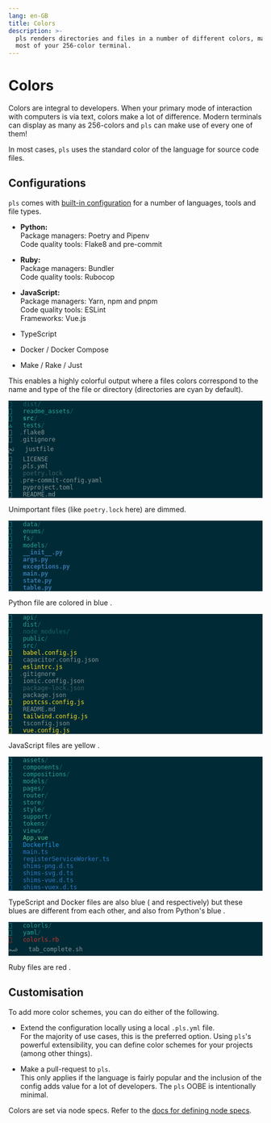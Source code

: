 ```yaml
---
lang: en-GB
title: Colors
description: >-
  pls renders directories and files in a number of different colors, making the
  most of your 256-color terminal.
---
```


# Colors

Colors are integral to developers. When your primary mode of interaction with
computers is via text, colors make a lot of difference. Modern terminals can
display as many as 256-colors and `pls` can make use of every one of them!

In most cases, `pls` uses the standard color of the language for source code
files.

## Configurations

`pls` comes with
[built-in configuration](https://github.com/dhruvkb/pls/blob/main/src/pls/data/node_specs.yml)
for a number of languages, tools and file types.

- **Python:**  
  Package managers: Poetry and Pipenv  
  Code quality tools: Flake8 and pre-commit

- **Ruby:**  
  Package managers: Bundler  
  Code quality tools: Rubocop

- **JavaScript:**  
  Package managers: Yarn, npm and pnpm  
  Code quality tools: ESLint  
  Frameworks: Vue.js

- TypeScript
- Docker / Docker Compose
- Make / Rake / Just

This enables a highly colorful output where a files colors correspond to the
name and type of the file or directory (directories are cyan by default).

<div
    style="background-color: #002b36; color: #839496;"
    class="language-">
  <pre style="color: inherit;"><code style="color: inherit;"><span style="color: #156667; text-decoration-color: #156667"></span>   <span style="color: #156667; text-decoration-color: #156667">dist/</span>
<span style="color: #2aa198; text-decoration-color: #2aa198"></span>   <span style="color: #2aa198; text-decoration-color: #2aa198">readme_assets</span><span style="color: #156667; text-decoration-color: #156667">/</span>
<span style="color: #2aa198; text-decoration-color: #2aa198; font-weight: bold"></span>   <span style="color: #2aa198; text-decoration-color: #2aa198; font-weight: bold">src</span><span style="color: #156667; text-decoration-color: #156667; font-weight: bold">/</span>
<span style="color: #2aa198; text-decoration-color: #2aa198">ﭧ</span>   <span style="color: #2aa198; text-decoration-color: #2aa198">tests</span><span style="color: #156667; text-decoration-color: #156667">/</span>
  <span style="color: #415f66; text-decoration-color: #415f66">.</span>flake8
  <span style="color: #415f66; text-decoration-color: #415f66">.</span>gitignore
ﰌ   justfile
   LICENSE
<span style="font-style: italic"></span>  <span style="color: #415f66; text-decoration-color: #415f66; font-style: italic">.</span><span style="font-style: italic">pls.yml</span>
<span style="color: #415f66; text-decoration-color: #415f66"></span>   <span style="color: #415f66; text-decoration-color: #415f66">poetry.lock</span>
  <span style="color: #415f66; text-decoration-color: #415f66">.</span>pre-commit-config.yaml
   pyproject.toml
   README.md
</code></pre>
</div>

Unimportant files (like `poetry.lock` here) are dimmed.

<div
    style="background-color: #002b36; color: #839496;"
    class="language-">
  <pre style="color: inherit;"><code style="color: inherit;"><span style="color: #2aa198; text-decoration-color: #2aa198"></span>   <span style="color: #2aa198; text-decoration-color: #2aa198">data</span><span style="color: #156667; text-decoration-color: #156667">/</span>          
<span style="color: #2aa198; text-decoration-color: #2aa198"></span>   <span style="color: #2aa198; text-decoration-color: #2aa198">enums</span><span style="color: #156667; text-decoration-color: #156667">/</span>         
<span style="color: #2aa198; text-decoration-color: #2aa198"></span>   <span style="color: #2aa198; text-decoration-color: #2aa198">fs</span><span style="color: #156667; text-decoration-color: #156667">/</span>            
<span style="color: #2aa198; text-decoration-color: #2aa198"></span>   <span style="color: #2aa198; text-decoration-color: #2aa198">models</span><span style="color: #156667; text-decoration-color: #156667">/</span>        
<span style="color: #3776ab; text-decoration-color: #3776ab; font-weight: bold"></span>   <span style="color: #3776ab; text-decoration-color: #3776ab; font-weight: bold">__init__.py</span>    
<span style="color: #3776ab; text-decoration-color: #3776ab; font-weight: bold"></span>   <span style="color: #3776ab; text-decoration-color: #3776ab; font-weight: bold">args.py</span>        
<span style="color: #3776ab; text-decoration-color: #3776ab; font-weight: bold"></span>   <span style="color: #3776ab; text-decoration-color: #3776ab; font-weight: bold">exceptions.py</span>  
<span style="color: #3776ab; text-decoration-color: #3776ab; font-weight: bold"></span>   <span style="color: #3776ab; text-decoration-color: #3776ab; font-weight: bold">main.py</span>        
<span style="color: #3776ab; text-decoration-color: #3776ab; font-weight: bold"></span>   <span style="color: #3776ab; text-decoration-color: #3776ab; font-weight: bold">state.py</span>       
<span style="color: #3776ab; text-decoration-color: #3776ab; font-weight: bold"></span>   <span style="color: #3776ab; text-decoration-color: #3776ab; font-weight: bold">table.py</span>       
</code></pre>
</div>

Python file are colored in blue <ColorPreview color="#3776ab"/>.

<div
    style="background-color: #002b36; color: #839496;"
    class="language-">
  <pre style="color: inherit;"><code style="color: inherit;"><span style="color: #2aa198; text-decoration-color: #2aa198"></span>   <span style="color: #2aa198; text-decoration-color: #2aa198">api</span><span style="color: #156667; text-decoration-color: #156667">/</span>                   
<span style="color: #2aa198; text-decoration-color: #2aa198"></span>   <span style="color: #2aa198; text-decoration-color: #2aa198">dist</span><span style="color: #156667; text-decoration-color: #156667">/</span>                  
<span style="color: #156667; text-decoration-color: #156667"></span>   <span style="color: #156667; text-decoration-color: #156667">node_modules/</span>          
<span style="color: #2aa198; text-decoration-color: #2aa198"></span>   <span style="color: #2aa198; text-decoration-color: #2aa198">public</span><span style="color: #156667; text-decoration-color: #156667">/</span>                
<span style="color: #2aa198; text-decoration-color: #2aa198"></span>   <span style="color: #2aa198; text-decoration-color: #2aa198">src</span><span style="color: #156667; text-decoration-color: #156667">/</span>                   
<span style="color: #f7df1e; text-decoration-color: #f7df1e"></span>   <span style="color: #f7df1e; text-decoration-color: #f7df1e">babel.config.js</span>        
   capacitor.config.json  
<span style="color: #f7df1e; text-decoration-color: #f7df1e"></span>  <span style="color: #7b852a; text-decoration-color: #7b852a">.</span><span style="color: #f7df1e; text-decoration-color: #f7df1e">eslintrc.js</span>            
  <span style="color: #415f66; text-decoration-color: #415f66">.</span>gitignore              
   ionic.config.json      
<span style="color: #415f66; text-decoration-color: #415f66"></span>   <span style="color: #415f66; text-decoration-color: #415f66">package-lock.json</span>      
   package.json           
<span style="color: #f7df1e; text-decoration-color: #f7df1e"></span>   <span style="color: #f7df1e; text-decoration-color: #f7df1e">postcss.config.js</span>      
   README.md              
<span style="color: #f7df1e; text-decoration-color: #f7df1e"></span>   <span style="color: #f7df1e; text-decoration-color: #f7df1e">tailwind.config.js</span>     
   tsconfig.json          
<span style="color: #f7df1e; text-decoration-color: #f7df1e"></span>   <span style="color: #f7df1e; text-decoration-color: #f7df1e">vue.config.js</span>          
</code></pre>
</div>

JavaScript files are yellow <ColorPreview color="#f7df1e"/>.

<div 
    style="background-color: #002b36; color: #839496;"
    class="language-">
  <pre style="color: inherit;"><code style="color: inherit;"><span style="color: #2aa198; text-decoration-color: #2aa198"></span>   <span style="color: #2aa198; text-decoration-color: #2aa198">assets</span><span style="color: #156667; text-decoration-color: #156667">/</span>                   
<span style="color: #2aa198; text-decoration-color: #2aa198"></span>   <span style="color: #2aa198; text-decoration-color: #2aa198">components</span><span style="color: #156667; text-decoration-color: #156667">/</span>               
<span style="color: #2aa198; text-decoration-color: #2aa198"></span>   <span style="color: #2aa198; text-decoration-color: #2aa198">compositions</span><span style="color: #156667; text-decoration-color: #156667">/</span>             
<span style="color: #2aa198; text-decoration-color: #2aa198"></span>   <span style="color: #2aa198; text-decoration-color: #2aa198">models</span><span style="color: #156667; text-decoration-color: #156667">/</span>                   
<span style="color: #2aa198; text-decoration-color: #2aa198"></span>   <span style="color: #2aa198; text-decoration-color: #2aa198">pages</span><span style="color: #156667; text-decoration-color: #156667">/</span>                    
<span style="color: #2aa198; text-decoration-color: #2aa198"></span>   <span style="color: #2aa198; text-decoration-color: #2aa198">router</span><span style="color: #156667; text-decoration-color: #156667">/</span>                   
<span style="color: #2aa198; text-decoration-color: #2aa198"></span>   <span style="color: #2aa198; text-decoration-color: #2aa198">store</span><span style="color: #156667; text-decoration-color: #156667">/</span>                    
<span style="color: #2aa198; text-decoration-color: #2aa198"></span>   <span style="color: #2aa198; text-decoration-color: #2aa198">style</span><span style="color: #156667; text-decoration-color: #156667">/</span>                    
<span style="color: #2aa198; text-decoration-color: #2aa198"></span>   <span style="color: #2aa198; text-decoration-color: #2aa198">support</span><span style="color: #156667; text-decoration-color: #156667">/</span>                  
<span style="color: #2aa198; text-decoration-color: #2aa198"></span>   <span style="color: #2aa198; text-decoration-color: #2aa198">tokens</span><span style="color: #156667; text-decoration-color: #156667">/</span>                   
<span style="color: #2aa198; text-decoration-color: #2aa198"></span>   <span style="color: #2aa198; text-decoration-color: #2aa198">views</span><span style="color: #156667; text-decoration-color: #156667">/</span>                    
<span style="color: #4fc08d; text-decoration-color: #4fc08d">﵂</span>   <span style="color: #4fc08d; text-decoration-color: #4fc08d">App.vue</span>                   
<span style="color: #2496ed; text-decoration-color: #2496ed"></span>   <span style="color: #2496ed; text-decoration-color: #2496ed">Dockerfile</span>                
<span style="color: #3178c6; text-decoration-color: #3178c6"></span>   <span style="color: #3178c6; text-decoration-color: #3178c6">main.ts</span>                   
<span style="color: #3178c6; text-decoration-color: #3178c6"></span>   <span style="color: #3178c6; text-decoration-color: #3178c6">registerServiceWorker.ts</span>  
<span style="color: #3178c6; text-decoration-color: #3178c6"></span>   <span style="color: #3178c6; text-decoration-color: #3178c6">shims-png.d.ts</span>            
<span style="color: #3178c6; text-decoration-color: #3178c6"></span>   <span style="color: #3178c6; text-decoration-color: #3178c6">shims-svg.d.ts</span>            
<span style="color: #3178c6; text-decoration-color: #3178c6"></span>   <span style="color: #3178c6; text-decoration-color: #3178c6">shims-vue.d.ts</span>            
<span style="color: #3178c6; text-decoration-color: #3178c6"></span>   <span style="color: #3178c6; text-decoration-color: #3178c6">shims-vuex.d.ts</span>           
</code></pre>
</div>

TypeScript and Docker files are also blue (<ColorPreview color="#3178c6"/>
and <ColorPreview color="#2496ed"/> respectively) but these blues are different
from each other, and also from Python's blue <ColorPreview color="#3776ab"/>.

<div
    style="background-color: #002b36; color: #839496;"
    class="language-">
  <pre style="color: inherit;"><code style="color: inherit;"><span style="color: #2aa198; text-decoration-color: #2aa198"></span>   <span style="color: #2aa198; text-decoration-color: #2aa198">colorls</span><span style="color: #156667; text-decoration-color: #156667">/</span>         
<span style="color: #2aa198; text-decoration-color: #2aa198"></span>   <span style="color: #2aa198; text-decoration-color: #2aa198">yaml</span><span style="color: #156667; text-decoration-color: #156667">/</span>            
<span style="color: #cc342d; text-decoration-color: #cc342d"></span>   <span style="color: #cc342d; text-decoration-color: #cc342d">colorls.rb</span>       
ﲵ   tab_complete.sh  
</code></pre>
</div>

Ruby files are red <ColorPreview color="#cc342d"/>.

## Customisation

To add more color schemes, you can do either of the following.

- Extend the configuration locally using a local `.pls.yml` file.  
  For the majority of use cases, this is the preferred option. Using `pls`'s
  powerful extensibility, you can define color schemes for your projects
  (among other things).

- Make a pull-request to `pls`.  
  This only applies if the language is fairly popular and the inclusion of the
  config adds value for a lot of developers. The `pls` OOBE is intentionally
  minimal.

Colors are set via node specs. Refer to the
[docs for defining node specs](../reference/node_specs).
